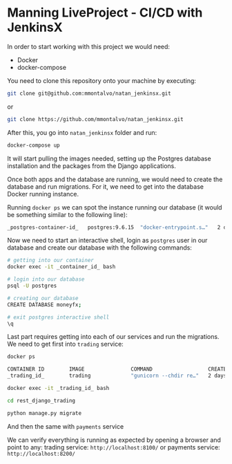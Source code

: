 # Manning LiveProject - CI/CD with JenkinsX

In order to start working with this project we would need:

* Docker
* docker-compose


You need to clone this repository onto your machine by executing:

```bash
git clone git@github.com:mmontalvo/natan_jenkinsx.git
```
or
```bash
git clone https://github.com/mmontalvo/natan_jenkinsx.git
```

After this, you go into `natan_jenkinsx` folder and run:

```bash
docker-compose up
```

It will start pulling the images needed, setting up the Postgres database installation and the packages from the Django applications.

Once both apps and the database are running, we would need to create the database and run migrations.
For it, we need to get into the database Docker running instance.

Running `docker ps` we can spot the instance running our database (it would be something similar to the following line):

```bash
_postgres-container-id_   postgres:9.6.15  "docker-entrypoint.s…"   2 days ago          Up 11 seconds       0.0.0.0:32777->5432/tcp   postgresql_1
```

Now we need to start an interactive shell, login as `postgres` user in our database and create our database with the following commands:

```bash
# getting into our container
docker exec -it _container_id_ bash

# login into our database
psql -U postgres

# creating our database
CREATE DATABASE moneyfx;

# exit postgres interactive shell
\q
```

Last part requires getting into each of our services and run the migrations.
We need to get first into `trading` service:
```bash
docker ps

CONTAINER ID        IMAGE               COMMAND                  CREATED             STATUS              PORTS                     NAMES
_trading_id_        trading             "gunicorn --chdir re…"   2 days ago          Up 10 seconds       0.0.0.0:8100->8100/tcp    trading_1

docker exec -it _trading_id_ bash

cd rest_django_trading

python manage.py migrate
```

And then the same with `payments` service

We can verify everything is running as expected by opening a browser and point to any:
trading service: `http://localhost:8100/`
or
payments service: `http://localhost:8200/`
